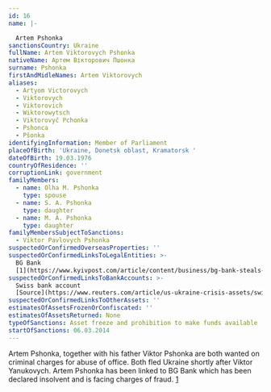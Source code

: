 ```yaml
---
id: 16
name: |-

  Artem Pshonka
sanctionsCountry: Ukraine
fullName: Artem Viktorovych Pshonka
nativeName: Артем Вікторович Пшонка
surname: Pshonka
firstAndMidleNames: Artem Viktorovych
aliases:
  - Artyom Victorovych
  - Viktorovych
  - Viktorovich
  - Wiktorowytsch
  - Viktorovyč Pchonka
  - Pshonca
  - Pšonka
identifyingInformation: Member of Parliament
placeOfBirth: 'Ukraine, Donetsk oblast, Kramatorsk '
dateOfBirth: 19.03.1976
countryOfResidence: ''
corruptionLink: government
familyMembers:
  - name: Olha M. Pshonka
    type: spouse
  - name: S. A. Pshonka
    type: daughter
  - name: M. A. Pshonka
    type: daughter
familyMembersSubjectToSanctions:
  - Viktor Pavlovych Pshonka
suspectedOrConfirmedOverseasProperties: ''
suspectedOrConfirmedLinksToLegalEntities: >-
  BG Bank
  [1](https://www.kyivpost.com/article/content/business/bg-bank-steals-from-sinking-ship-417545.html)
suspectedOrConfirmedLinksToBankAccounts: >-
  Swiss bank account
  [Source](https://www.reuters.com/article/us-ukraine-crisis-assets/swiss-government-freezes-assets-of-nine-more-ukrainians-idUSBREA290QT20140310)
suspectedOrConfirmedLinksToOtherAssets: ''
estimatesOfAssetsFrozenOrConfiscated: ''
estimatesOfAssetsReturned: None
typeOfSanctions: Asset freeze and prohibition to make funds available
startOfSanctions: 06.03.2014
---
```

Artem Pshonka, together with his father Viktor Pshonka are both wanted on 
criminal charges for abuse of office. Both fled Ukraine shortly after Viktor 
Yanukovych. Artem Pshonka has been linked to BG Bank which has been declared 
insolvent and is facing charges of fraud. 
[1](https://www.kyivpost.com/article/content/business/bg-bank-steals-from-sinking-ship-417545.html)
